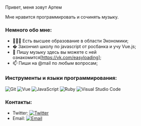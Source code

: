 Привет, меня зовут Артем

Мне нравится программировать и сочинять музыку.

### Немного обо мне:

- 👨🏽‍💻 Есть высшее образование в области Экономики; 
- � Закончил школу по  javascript от росбанка и учу Vue.js;
- 💼 Пишу музыку здесь вы можете с ней ознакомится[https://vk.com/easyloading];
- 📫 Пиши на @mail по любым вопросам;

### Инструменты и языки программирования:

![Git](https://img.shields.io/badge/Git-F05032?style=flat-square&logo=Git&logoColor=white)
![Vue](https://img.shields.io/badge/Vue-js-brightgreen??style=flat-square&logo=#4FC08D)
![JavaScript](https://img.shields.io/badge/JavaScript-F7DF1E?style=flat-square&logo=JavaScript&logoColor=white)
![Ruby](https://img.shields.io/badge/ruby-ruby%20on%20rails-red)
![Visual Studio Code](https://img.shields.io/badge/Visual_Studio_Code-007ACC?style=flat-square&logo=Visual-Studio-Code&logoColor=white)

### Контакты:

- Twitter: [![Twitter](https://img.shields.io/badge)](https://twitter.com/chamshell_) 
- Email: [![Email](https://img.shields.io/badge)](mailto:artem.shvalev.front@gmail.com)
